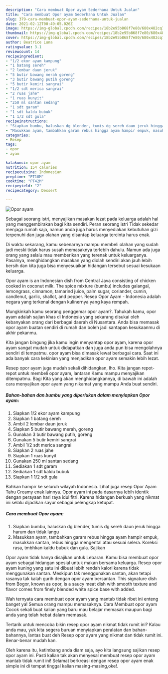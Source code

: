 ```yaml
---
description: "Cara membuat Opor ayam Sederhana Untuk Jualan"
title: "Cara membuat Opor ayam Sederhana Untuk Jualan"
slug: 379-cara-membuat-opor-ayam-sederhana-untuk-jualan
date: 2021-02-12T00:49:05.026Z
image: https://img-global.cpcdn.com/recipes/18b2e95b868f7e80/680x482cq70/opor-ayam-foto-resep-utama.jpg
thumbnail: https://img-global.cpcdn.com/recipes/18b2e95b868f7e80/680x482cq70/opor-ayam-foto-resep-utama.jpg
cover: https://img-global.cpcdn.com/recipes/18b2e95b868f7e80/680x482cq70/opor-ayam-foto-resep-utama.jpg
author: Beatrice Luna
ratingvalue: 3.1
reviewcount: 14
recipeingredient:
- "1/2 ekor ayam kampung"
- "1 batang sereh"
- "2 lembar daun jeruk"
- "5 butir bawang merah goreng"
- "3 butir bawang putih goreng"
- "5 butir kemiri sangrai"
- "1/2 sdt merica sangrai"
- "2 ruas jahe"
- "1 ruas kunyit"
- "250 ml santan sedang"
- "1 sdt garam"
- "1 sdt kaldu bubuk"
- "1 1/2 sdt gula"
recipeinstructions:
- "Siapkan bumbu, haluskan dg blender, tumis dg sereh daun jeruk hingga harum dan tidak langu"
- "Masukkan ayam, tambahkan garam rebus hingga ayam hampir empuk, masukkan santan, rebus hingga mengental atau sesuai selera. Koreksi rasa, tmbhkan kaldu bubuk dan gula. Sajikan"
categories:
- Resep
tags:
- opor
- ayam

katakunci: opor ayam 
nutrition: 154 calories
recipecuisine: Indonesian
preptime: "PT10M"
cooktime: "PT42M"
recipeyield: "2"
recipecategory: Dessert

---
```



![Opor ayam](https://img-global.cpcdn.com/recipes/18b2e95b868f7e80/680x482cq70/opor-ayam-foto-resep-utama.jpg)

Sebagai seorang istri, menyajikan masakan lezat pada keluarga adalah hal yang menggembirakan bagi kita sendiri. Peran seorang istri Tidak sekedar menjaga rumah saja, namun anda juga harus menyediakan kebutuhan gizi terpenuhi dan juga olahan yang disantap keluarga tercinta harus enak.

Di waktu  sekarang, kamu sebenarnya mampu membeli olahan yang sudah jadi meski tidak harus susah memasaknya terlebih dahulu. Namun ada juga orang yang selalu mau memberikan yang terenak untuk keluarganya. Pasalnya, menghidangkan masakan yang diolah sendiri akan jauh lebih bersih dan kita juga bisa menyesuaikan hidangan tersebut sesuai kesukaan keluarga. 

Opor ayam is an Indonesian dish from Central Java consisting of chicken cooked in coconut milk. The spice mixture (bumbu) includes galangal, lemongrass, cinnamon, tamarind juice, palm sugar, coriander, cumin, candlenut, garlic, shallot, and pepper. Resep Opor Ayam - Indonesia adalah negara yang terkenal dengan kulinernya yang kaya rempah.

Mungkinkah kamu seorang penggemar opor ayam?. Tahukah kamu, opor ayam adalah sajian khas di Indonesia yang sekarang disukai oleh kebanyakan orang dari berbagai daerah di Nusantara. Anda bisa memasak opor ayam buatan sendiri di rumah dan boleh jadi santapan kesukaanmu di akhir pekanmu.

Kita jangan bingung jika kamu ingin menyantap opor ayam, karena opor ayam sangat mudah untuk didapatkan dan juga anda pun bisa mengolahnya sendiri di tempatmu. opor ayam bisa dimasak lewat berbagai cara. Saat ini ada banyak cara kekinian yang menjadikan opor ayam semakin lebih lezat.

Resep opor ayam juga mudah sekali dihidangkan, lho. Kita jangan repot-repot untuk membeli opor ayam, lantaran Kamu mampu menyajikan ditempatmu. Bagi Kita yang akan menghidangkannya, di bawah ini adalah cara menyajikan opor ayam yang nikamat yang mampu Anda buat sendiri.

<!--inarticleads1-->

##### Bahan-bahan dan bumbu yang diperlukan dalam menyiapkan Opor ayam:

1. Siapkan 1/2 ekor ayam kampung
1. Siapkan 1 batang sereh
1. Ambil 2 lembar daun jeruk
1. Siapkan 5 butir bawang merah, goreng
1. Gunakan 3 butir bawang putih, goreng
1. Gunakan 5 butir kemiri sangrai
1. Ambil 1/2 sdt merica sangrai
1. Siapkan 2 ruas jahe
1. Siapkan 1 ruas kunyit
1. Gunakan 250 ml santan sedang
1. Sediakan 1 sdt garam
1. Sediakan 1 sdt kaldu bubuk
1. Siapkan 1 1/2 sdt gula


Bahkan hampir ke seluruh wilayah Indonesia. Lihat juga resep Opor Ayam Tahu Creamy enak lainnya. Opor ayam ini pada dasarnya lebih identik dengan perayaan hari raya idul fitri. Karena hidangan berkuah yang nikmat ini selalu dijadikan sayur sebagai pelengkap ketupat. 

<!--inarticleads2-->

##### Cara membuat Opor ayam:

1. Siapkan bumbu, haluskan dg blender, tumis dg sereh daun jeruk hingga harum dan tidak langu
1. Masukkan ayam, tambahkan garam rebus hingga ayam hampir empuk, masukkan santan, rebus hingga mengental atau sesuai selera. Koreksi rasa, tmbhkan kaldu bubuk dan gula. Sajikan


Opor ayam tidak hanya disajikan untuk Lebaran. Kamu bisa membuat opor ayam sebagai hidangan spesial untuk makan bersama keluarga. Resep opor ayam kuning yang satu ini dibuat lebih rendah kalori karena tidak menggunakan santan. Meskipun tak menggunakan santan, akan tetapi rasanya tak kalah gurih dengan opor ayam bersantan. This signature dish from Bogor, known as opor, is a saucy meat dish with smooth texture and flavor comes from finely blended white spice base with added. 

Wah ternyata cara membuat opor ayam yang mantab tidak ribet ini enteng banget ya! Semua orang mampu memasaknya. Cara Membuat opor ayam Cocok sekali buat kalian yang baru mau belajar memasak maupun bagi anda yang telah hebat dalam memasak.

Tertarik untuk mencoba bikin resep opor ayam nikmat tidak rumit ini? Kalau anda mau, yuk kita segera buruan menyiapkan peralatan dan bahan-bahannya, lantas buat deh Resep opor ayam yang nikmat dan tidak rumit ini. Benar-benar mudah kan. 

Oleh karena itu, ketimbang anda diam saja, ayo kita langsung sajikan resep opor ayam ini. Pasti kalian tak akan menyesal membuat resep opor ayam mantab tidak rumit ini! Selamat berkreasi dengan resep opor ayam enak simple ini di tempat tinggal kalian masing-masing,oke!.

